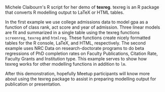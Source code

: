 Michele Claibourn's R script for her demo of **texreg**. texreg is an R package that converts R modelling output to LaTeX or HTML tables. 

In the first example we use college admissions data to model gpa as a function of class rank, act score and year of admission. Three linear models are fit and summarized in a single table using the texreg functions `screenreg`, `texreg` and `htmlreg`. These functions create nicely formatted tables for the R console, LaTeX, and HTML, respectively. The second example uses NRC Data on research-doctorate programs to do beta regressions of PhD completion rates on Faculty Publications, Citation Rate, Faculty Grants and Institution type. This example serves to show how texreg works for other modelling functions in addition to `lm`.

After this demonstration, hopefully Meetup participants will know more about using the texreg package to assist in preparing modelling output for publication or presentation.

